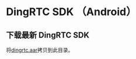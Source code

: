 # DingRTC SDK （Android）

## 下载最新 DingRTC SDK

将[dingrtc.aar](https://help.aliyun.com/document_detail/2640158.html)拷贝到此目录。

